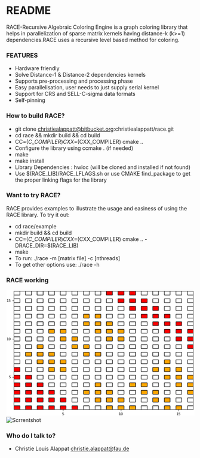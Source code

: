 # README #

RACE-Recursive Algebraic Coloring Engine is a graph coloring library that helps in parallelization of sparse matrix kernels having distance-k (k>=1)
dependencies.RACE uses a recursive level based method for coloring.

### FEATURES ###

* Hardware friendly
* Solve Distance-1 & Distance-2 dependencies kernels
* Supports pre-processing and processing phase
* Easy parallelisation, user needs to just supply serial kernel
* Support for CRS and SELL-C-sigma data formats
* Self-pinning

### How to build RACE? ###

* git clone christiealappatt@bitbucket.org:christiealappatt/race.git
* cd race && mkdir build && cd build
* CC=$(C\_COMPILER) CXX=$(CXX\_COMPILER) cmake ..
* Configure the library using ccmake . (if needed)
* make
* make install
* Library Dependencies : hwloc (will be cloned and installed if not found)
* Use $(RACE\_LIB)/RACE\_LFLAGS.sh or use CMAKE find\_package to get the proper linking flags for the library

### Want to try RACE? ###
RACE provides examples to illustrate the usage and easiness of using the RACE library. To try it out:

* cd race/example
* mkdir build && cd build
* CC=$(C\_COMPILER) CXX=$(CXX\_COMPILER) cmake .. -DRACE\_DIR=$(RACE\_LIB)
* make
* To run: ./race -m [matrix file] -c [nthreads]
* To get other options use: ./race -h

### RACE working ###
![Screenshot](examples/animations/domain_anim.gif)
![Scrrentshot](examples/animations/zone_tree.gif)

### Who do I talk to? ###

* Christie Louis Alappat <christie.alappat@fau.de>
